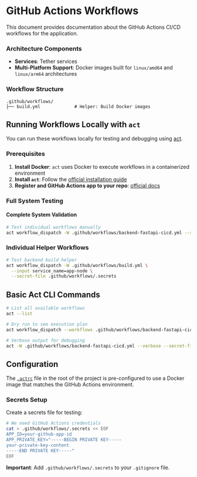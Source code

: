 # GitHub Actions Workflows

This document provides documentation about the GitHub Actions CI/CD workflows for the  application.

### Architecture Components

- **Services**: Tether services
- **Multi-Platform Support**: Docker images built for `linux/amd64` and `linux/arm64` architectures

### Workflow Structure

```
.github/workflows/
├── build.yml             # Helper: Build Docker images
```

## Running Workflows Locally with `act`

You can run these workflows locally for testing and debugging using [act](https://github.com/nektos/act).

### Prerequisites

1. **Install Docker**: `act` uses Docker to execute workflows in a containerized environment
2. **Install `act`**: Follow the [official installation guide](https://github.com/nektos/act#installation)
3. **Register and GitHub Actions app to your repo**: [official docs](https://docs.github.com/en/apps/creating-github-apps/registering-a-github-app/registering-a-github-app)

### Full System Testing

#### Complete System Validation

```bash
# Test individual workflows manually
act workflow_dispatch -W .github/workflows/backend-fastapi-cicd.yml --secret-file .github/workflows/.secrets
```

### Individual Helper Workflows

```bash
# Test backend build helper
act workflow_dispatch -W .github/workflows/build.yml \
  --input service_name=app-node \
  --secret-file .github/workflows/.secrets
```

## Basic Act CLI Commands

```bash
# List all available workflows
act --list

# Dry run to see execution plan
act workflow_dispatch --workflows .github/workflows/backend-fastapi-cicd.yml --dry-run

# Verbose output for debugging
act -W .github/workflows/backend-fastapi-cicd.yml --verbose --secret-file .github/workflows/.secrets
```

## Configuration

The [`.actrc`](./.actrc) file in the root of the project is pre-configured to use a Docker image that matches the GitHub Actions environment.

### Secrets Setup

Create a secrets file for testing:

```bash
# We need GitHub Actions credentials
cat > .github/workflows/.secrets << EOF
APP_ID=your-github-app-id
APP_PRIVATE_KEY="-----BEGIN PRIVATE KEY-----
your-private-key-content
-----END PRIVATE KEY-----"
EOF
```

**Important**: Add `.github/workflows/.secrets` to your `.gitignore` file.
